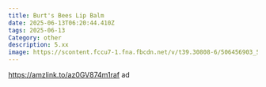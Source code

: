 ```yaml
---
title: Burt's Bees Lip Balm
date: 2025-06-13T06:20:44.410Z
tags: 2025-06-13
Category: other
description: 5.xx
image: https://scontent.fccu7-1.fna.fbcdn.net/v/t39.30808-6/506456903_579895781821574_5148104873897011094_n.jpg?stp=dst-jpg_p526x296_tt6&_nc_cat=101&ccb=1-7&_nc_sid=aa7b47&_nc_ohc=PCB2RnhY62MQ7kNvwH3cJfG&_nc_oc=AdlAAMXYCKIHQvo3vGEAjr3fMsF7mx0Xlq9CksGS2Wi8BriVujvtW_XuVxpC3dpDqV5n9Yp8Dr_8Q1yW8XHO40sG&_nc_zt=23&_nc_ht=scontent.fccu7-1.fna&_nc_gid=61dtNpHeS1RA5W3VO6CtTw&oh=00_AfNp4pP1q_7pxAqfFI0NAvlU4BQQVySlRzF7b-VMiJlv1Q&oe=68519B63
---
```

https://amzlink.to/az0GV874m1raf ad